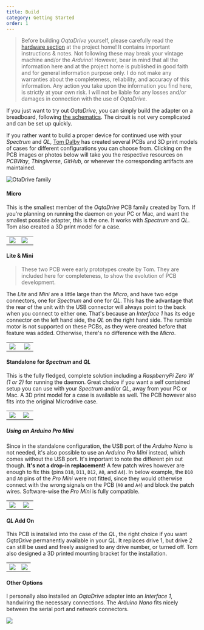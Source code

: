 ```yaml
---
title: Build
category: Getting Started
order: 1
---
```


> Before building *OqtaDrive* yourself, please carefully read the [hardware section](https://github.com/xelalexv/oqtadrive#hardware) at the project home! It contains important instructions & notes. Not following these may break your vintage machine and/or the *Arduino*! However, bear in mind that all the information here and at the project home is published in good faith and for general information purpose only. I do not make any warranties about the completeness, reliability, and accuracy of this information. Any action you take upon the information you find here, is strictly at your own risk. I will not be liable for any losses and/or damages in connection with the use of *OqtaDrive*.

If you just want to try out *OqtaDrive*, you can simply build the adapter on a breadboard, following [the schematics](https://github.com/xelalexv/oqtadrive#circuit). The circuit is not very complicated and can be set up quickly.

If you rather want to build a proper device for continued use with your *Spectrum* and *QL*, [Tom Dalby](https://tomdalby.com/other.html) has created several PCBs and 3D print models of cases for different configurations you can choose from. Clicking on the PCB images or photos below will take you the respective resources on *PCBWay*, *Thingiverse*, *GitHub*, or wherever the corresponding artifacts are maintained.

![OtaDrive family]({{site.baseurl}}/images/oq-pcbs.jpg)

#### Micro
This is the smallest member of the *OqtaDrive* PCB family created by Tom. If you're planning on running the daemon on your PC or Mac, and want the smallest possible adapter, this is the one. It works with *Spectrum* and *QL*. Tom also created a 3D print model for a case.
<table>
    <tr>
        <td width="45%"><a href="https://github.com/TomDDG/OqtaDrive-uPCB-v1.2" target="_blank"><img src="{{site.baseurl}}/images/pcb-micro.png" /></a></td>
        <td width="55%"><a href="https://www.thingiverse.com/thing:4971475" target="_blank"><img src="{{site.baseurl}}/images/oq-micro.jpg" /></a></td>
    </tr>
</table>

#### Lite & Mini
> These two PCB were early prototypes create by Tom. They are included here for completeness, to show the evolution of PCB development.

The *Lite* and *Mini* are a little large than the *Micro*, and have two edge connectors, one for *Spectrum* and one for *QL*. This has the advantage that the rear of the unit with the USB connector will always point to the back when you connect to either one. That's because an *Interface 1* has its edge connector on the left hand side, the *QL* on the right hand side. The rumble motor is not supported on these PCBs, as they were created before that feature was added. Otherwise, there's no difference with the *Micro*.

<table>
    <tr>
        <td width="55%"><a href="{{site.baseurl}}/assets/oqtadrive_lite_2021-07-12.zip" ><img src="{{site.baseurl}}/images/pcb-lite.png" /></a></td>
        <td width="45%"><a href="{{site.baseurl}}/assets/oqtadrive_mini_2021-07-13.zip" ><img src="{{site.baseurl}}/images/pcb-mini.png" /></a></td>
    </tr>
</table>

#### Standalone for *Spectrum* and *QL*
This is the fully fledged, complete solution including a *RaspberryPi Zero W (1 or 2)* for running the daemon. Great choice if you want a self contained setup you can use with your *Spectrum* and/or *QL*, away from your PC or Mac. A 3D print model for a case is available as well. The PCB however also fits into the original Microdrive case.

<table>
    <tr>
        <td width="45%"><a href="https://www.pcbway.com/project/shareproject/Sinclair_ZX_Spectrum___QL_OqtaDrive_Standalone_v1_2b_PCB.html" target="_blank"><img src="{{site.baseurl}}/images/pcb-standalone.png" /></a></td>
        <td width="45%"><a href="https://www.thingiverse.com/thing:4917845" target="_blank"><img src="{{site.baseurl}}/images/case-standalone.png" /></a></td>
    </tr>
</table>

##### Using an *Arduino Pro Mini*
Since in the standalone configuration, the USB port of the *Arduino Nano* is not needed, it's also possible to use an *Arduino Pro Mini* instead, which comes without the USB port. It's important to note the different pin out though. **It's not a drop-in replacement!** A few patch wires however are enough to fix this (pins `D10`, `D11`, `D12`, `A0`, and `A4`). In below example, the `D10` and `A0` pins of the *Pro Mini* were not fitted, since they would otherwise connect with the wrong signals on the PCB (`A0` and `A4`) and block the patch wires. Software-wise the *Pro Mini* is fully compatible.

<table>
    <tr>
        <td width="45%"><img src="{{site.baseurl}}/images/oq-promini-1.jpg" /></td>
        <td width="45%"><img src="{{site.baseurl}}/images/oq-promini-2.jpg" /></td>
    </tr>
</table>

#### *QL* Add On
This PCB is installed into the case of the *QL*, the right choice if you want *OqtaDrive* permanently available in your *QL*. It replaces drive 1, but drive 2 can still be used and freely assigned to any drive number, or turned off. Tom also designed a 3D printed mounting bracket for the installation.

<table>
    <tr>
        <td width="50%"><a href="https://www.pcbway.com/project/shareproject/OqtaDrive_QL_v1_2_5bca1c12.html" target="_blank"><img src="{{site.baseurl}}/images/pcb-ql.png" /></a></td>
        <td width="50%"><a href="https://www.thingiverse.com/thing:5321965" target="_blank"><img src="{{site.baseurl}}/images/case-ql.png" /></a></td>
    </tr>
</table>

#### Other Options
I personally also installed an *OqtaDrive* adapter into an *Interface 1*, handwiring the necessary connections. The *Arduino Nano* fits nicely between the serial port and network connectors.

<a href="https://github.com/xelalexv/oqtadrive/discussions/15" target="_blank"><img src="{{site.baseurl}}/images/oq-if1.jpg" /></a>
